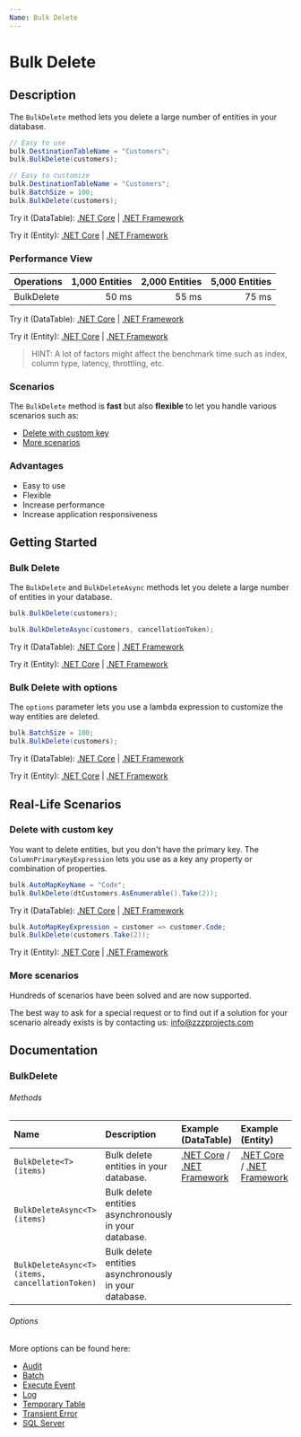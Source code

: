 ```yaml
---
Name: Bulk Delete
---
```


# Bulk Delete

## Description

The `BulkDelete` method lets you delete a large number of entities in your database.

```csharp
// Easy to use
bulk.DestinationTableName = "Customers";
bulk.BulkDelete(customers);

// Easy to customize
bulk.DestinationTableName = "Customers";
bulk.BatchSize = 100;
bulk.BulkDelete(customers);
```
Try it (DataTable): [.NET Core](https://dotnetfiddle.net/YvsjGI) | [.NET Framework](https://dotnetfiddle.net/XgKaqz)

Try it (Entity): [.NET Core](https://dotnetfiddle.net/9Tzbw1) | [.NET Framework](https://dotnetfiddle.net/O3jY32)


### Performance View

| Operations      | 1,000 Entities | 2,000 Entities | 5,000 Entities |
| :-------------- | -------------: | -------------: | -------------: |
| BulkDelete      | 50 ms          | 55 ms          | 75 ms         |


Try it (DataTable): [.NET Core](https://dotnetfiddle.net/HHLosa) | [.NET Framework](https://dotnetfiddle.net/TknFpT)

Try it (Entity): [.NET Core](https://dotnetfiddle.net/S9wNCs) | [.NET Framework](https://dotnetfiddle.net/CzSZx8)

> HINT: A lot of factors might affect the benchmark time such as index, column type, latency, throttling, etc.

### Scenarios
The `BulkDelete` method is **fast** but also **flexible** to let you handle various scenarios such as:

- [Delete with custom key](#delete-with-custom-key)
- [More scenarios](#more-scenarios)

### Advantages
- Easy to use
- Flexible
- Increase performance
- Increase application responsiveness

## Getting Started

### Bulk Delete
The `BulkDelete` and `BulkDeleteAsync` methods let you delete a large number of entities in your database.
 
```csharp
bulk.BulkDelete(customers);

bulk.BulkDeleteAsync(customers, cancellationToken);
```
Try it (DataTable): [.NET Core](https://dotnetfiddle.net/J86vbg) | [.NET Framework](https://dotnetfiddle.net/Ss93gv)

Try it (Entity): [.NET Core](https://dotnetfiddle.net/Ad7mTs) | [.NET Framework](https://dotnetfiddle.net/p8dt0G) 

### Bulk Delete with options
The `options` parameter lets you use a lambda expression to customize the way entities are deleted.

```csharp
bulk.BatchSize = 100;
bulk.BulkDelete(customers);
```
Try it (DataTable): [.NET Core](https://dotnetfiddle.net/SLEovf) | [.NET Framework](https://dotnetfiddle.net/NQlmua)

Try it (Entity): [.NET Core](https://dotnetfiddle.net/vfi0D7) | [.NET Framework](https://dotnetfiddle.net/KLFfCw) 

## Real-Life Scenarios

### Delete with custom key
You want to delete entities, but you don't have the primary key. The `ColumnPrimaryKeyExpression` lets you use as a key any property or combination of properties.

```csharp
bulk.AutoMapKeyName = "Code";
bulk.BulkDelete(dtCustomers.AsEnumerable().Take(2));
```
Try it (DataTable): [.NET Core](https://dotnetfiddle.net/ksZniB) | [.NET Framework](https://dotnetfiddle.net/XKUBto)

```csharp
bulk.AutoMapKeyExpression = customer => customer.Code;
bulk.BulkDelete(customers.Take(2));
```
Try it (Entity): [.NET Core](https://dotnetfiddle.net/7fr6Mk) | [.NET Framework](https://dotnetfiddle.net/yc5tqc) 

### More scenarios
Hundreds of scenarios have been solved and are now supported.

The best way to ask for a special request or to find out if a solution for your scenario already exists is by contacting us:
info@zzzprojects.com

## Documentation

### BulkDelete

###### Methods

| Name | Description | Example (DataTable) | Example (Entity) |
| :--- | :----------  | :------ | :------ |
| `BulkDelete<T>(items)` | Bulk delete entities in your database. | [.NET Core](https://dotnetfiddle.net/YI0t9s) / [.NET Framework](https://dotnetfiddle.net/srOJJ8) | [.NET Core](https://dotnetfiddle.net/VnY2QI) / [.NET Framework](https://dotnetfiddle.net/a6Txdy) |
| `BulkDeleteAsync<T>(items)` | Bulk delete entities asynchronously in your database. | | |
| `BulkDeleteAsync<T>(items, cancellationToken)` | Bulk delete entities asynchronously in your database. | | |

###### Options
More options can be found here:

- [Audit](https://bulk-operations.net/audit)
- [Batch](https://bulk-operations.net/batch)
- [Execute Event](https://bulk-operations.net/execute-event)
- [Log](https://bulk-operations.net/log)
- [Temporary Table](https://bulk-operations.net/temporary-table)
- [Transient Error](https://bulk-operations.net/transient-error)
- [SQL Server](https://bulk-operations.net/sql-server)
